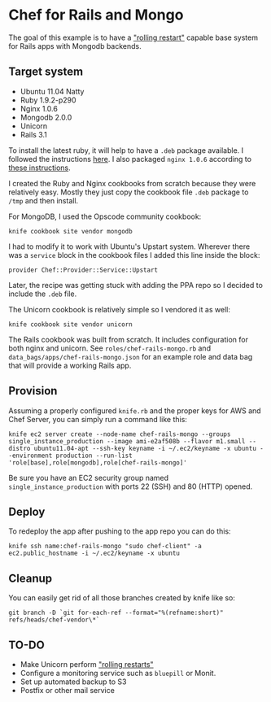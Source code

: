 Chef for Rails and Mongo
========================

The goal of this example is to have a ["rolling
restart"](https://github.com/blog/517-unicorn) capable base system for
Rails apps with Mongodb backends.

Target system
-------------
* Ubuntu 11.04 Natty
* Ruby 1.9.2-p290
* Nginx 1.0.6
* Mongodb 2.0.0
* Unicorn
* Rails 3.1

To install the latest ruby, it will help to have a `.deb` package
available. I followed the instructions
[here](http://threebrothers.org/brendan/blog/ruby-1-9-2-on-ubuntu-11-04/). I
also packaged `nginx 1.0.6` according to [these instructions](http://ubuntuforums.org/showthread.php?t=1105902).

I created the Ruby and Nginx cookbooks from scratch because they were
relatively easy. Mostly they just copy the cookbook file `.deb`
package to `/tmp` and then install.

For MongoDB, I used the Opscode community cookbook:

    knife cookbook site vendor mongodb

I had to modify it to work with Ubuntu's Upstart system. Wherever
there was a `service` block in the cookbook files I added this line
inside the block:

    provider Chef::Provider::Service::Upstart

Later, the recipe was getting stuck with adding the PPA repo so I
decided to include the `.deb` file.

The Unicorn cookbook is relatively simple so I vendored it as well:

    knife cookbook site vendor unicorn

The Rails cookbook was built from scratch. It includes configuration
for both nginx and unicorn. See `roles/chef-rails-mongo.rb` and
`data_bags/apps/chef-rails-mongo.json` for an
example role and data bag that will provide a working Rails app.

Provision
---------
Assuming a properly configured `knife.rb` and the proper keys for AWS
and Chef Server, you can simply run a command like this:

    knife ec2 server create --node-name chef-rails-mongo --groups single_instance_production --image ami-e2af508b --flavor m1.small --distro ubuntu11.04-apt --ssh-key keyname -i ~/.ec2/keyname -x ubuntu --environment production --run-list 'role[base],role[mongodb],role[chef-rails-mongo]'

Be sure you have an EC2 security group named
`single_instance_production` with ports 22 (SSH) and 80 (HTTP) opened.

Deploy
------
To redeploy the app after pushing to the app repo you can do this:

    knife ssh name:chef-rails-mongo "sudo chef-client" -a ec2.public_hostname -i ~/.ec2/keyname -x ubuntu

Cleanup
-------
You can easily get rid of all those branches created by knife like so:

    git branch -D `git for-each-ref --format="%(refname:short)" refs/heads/chef-vendor\*`

TO-DO
-----
* Make Unicorn perform ["rolling restarts"](https://github.com/blog/517-unicorn)
* Configure a monitoring service such as `bluepill` or Monit.
* Set up automated backup to S3
* Postfix or other mail service

